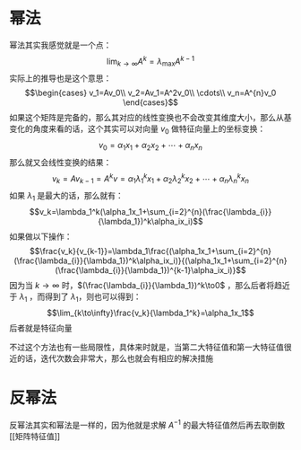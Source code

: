 # 幂法

幂法其实我感觉就是一个点：
$$\lim_{k\to\infty}A^k=\lambda_\max A^{k-1}$$
实际上的推导也是这个意思：
$$\begin{cases}
v_1=Av_0\\
v_2=Av_1=A^2v_0\\
\cdots\\
v_n=A^{n}v_0
\end{cases}$$
如果这个矩阵是完备的，那么其对应的线性变换也不会改变其维度大小，那么从基变化的角度来看的话，这个其实可以对向量 $v_0$ 做特征向量上的坐标变换：
$$v_0=\alpha_1x_1+\alpha_2x_2+\cdots+\alpha_nx_n$$
那么就又会线性变换的结果：
$$v_k=Av_{k-1}=A^kv=\alpha_{1}\lambda_1^{k}x_1+\alpha_{2}\lambda_2^{k}x_2+\cdots+\alpha_{n}\lambda_n^{k}x_n$$
如果 $\lambda_1$ 是最大的话，那么就有：
$$v_k=\lambda_1^k(\alpha_1x_1+\sum_{i=2}^{n}(\frac{\lambda_{i}}{\lambda_1})^k\alpha_ix_i)$$
如果做以下操作：
$$\frac{v_k}{v_{k-1}}=\lambda_1\frac{(\alpha_1x_1+\sum_{i=2}^{n}(\frac{\lambda_{i}}{\lambda_1})^k\alpha_ix_i)}{(\alpha_1x_1+\sum_{i=2}^{n}(\frac{\lambda_{i}}{\lambda_1})^{k-1}\alpha_ix_i)}$$
因为当 $k\to\infty$ 时，$(\frac{\lambda_{i}}{\lambda_1})^k\to0$ ，那么后者将趋近于 $\lambda_1$ ，而得到了 $\lambda_1$，则也可以得到：
$$\lim_{k\to\infty}\frac{v_k}{\lambda_1^k}=\alpha_1x_1$$
后者就是特征向量

不过这个方法也有一些局限性，具体来时就是，当第二大特征值和第一大特征值很近的话，迭代次数会非常大，那么也就会有相应的解决措施

# 反幂法

反幂法其实和幂法是一样的，因为他就是求解 $A^{-1}$ 的最大特征值然后再去取倒数
[[矩阵特征值]]
